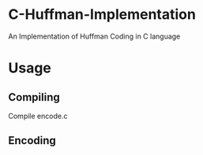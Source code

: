 # C-Huffman-Implementation
An Implementation of Huffman Coding in C language

# Usage
## Compiling
Compile encode.c 
## Encoding
```./encode 
